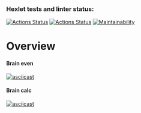 ### Hexlet tests and linter status:
[![Actions Status](https://github.com/artisangora/php-project-lvl1/workflows/hexlet-check/badge.svg)](https://github.com/artisangora/php-project-lvl1/actions)
[![Actions Status](https://github.com/artisangora/php-project-lvl1/workflows/linter/badge.svg)](https://github.com/artisangora/php-project-lvl1/actions)
[![Maintainability](https://api.codeclimate.com/v1/badges/a99a88d28ad37a79dbf6/maintainability)](https://codeclimate.com/github/codeclimate/codeclimate/maintainability)

# Overview

#### Brain even
[![asciicast](https://asciinema.org/a/381306.svg)](https://asciinema.org/a/381306)

#### Brain calc
[![asciicast](https://asciinema.org/a/381987.svg)](https://asciinema.org/a/381987)